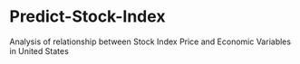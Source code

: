 # Predict-Stock-Index
Analysis of relationship between Stock Index Price and Economic Variables in United States
